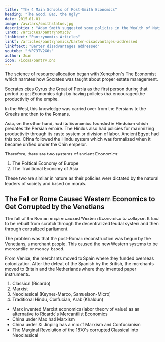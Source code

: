 ```yaml
---
title: "The 4 Main Schools of Post-Smith Economics"
heading: "The Good, Bad, the Ugly"
date: 2015-01-01
image: /avatars/smithstatue.jpg
description : "Adam Smith suggested some policies in the Wealth of Nations which produced bad effects"
linkb: /articles/pantrynomics/
linkbtext: "Pantrynomics Articles"
linkf: /articles/pantrynomics/barter-disadvantages-addressed
linkftext: "Barter disadvantages addressed"
youtube: "rVP73TV2X0s"
author: Juan
icon: /icons/pantry.png
---
```


The science of resource allocation began with Xenophon's The Economist which narrates how Socrates was taught about proper estate management.  

Socrates cites Cyrus the Great of Persia as the first person during that period to get Economics right by having policies that encouraged the productivity of the empire. 

In the West, this knowledge was carried over from the Persians to the Greeks and then to the Romans. 

Asia, on the other hand, had its Economics founded in Hinduism which predates the Persian empire. The Hindus also had policies for maximizing productivity through its caste system or division of labor. Ancient Egypt had this too. China followed the Hindu system which was formalized when it became unified under the Chin emperor.

Therefore, there are two systems of ancient Economics:

1. The Political Economy of Europe
2. The Traditional Economy of Asia

These two are similar in nature as their policies were dictated by the natural leaders of society and based on morals. 


## The Fall or Rome Caused Western Economics to Get Corrupted by the Venetians

The fall of the Roman empire caused Western Economics to collapse. It had to be rebuilt from scratch through the decentralized feudal system and then through centralized parliament.  

The problem was that the post-Roman reconstruction was begun by the Venetians, a merchant people. This caused the new Western systems to be mercantilist or money-based.   

From Venice, the merchants moved to Spain where they funded overseas colonization. After the defeat of the Spanish by the British, the merchants moved to Britain and the Netherlands where they invented paper instruments.  


1. Classical (Ricardo)
2. Marxist
3. Neoclassical (Keynes-Marco, Samuelson-Micro)
4. Traditional Hindu, Confucian, Arab (Khaldun)

- Marx invented Marxist economics (labor theory of value) as an alternative to Ricardo's Mercantilist Economics
- China under Mao had Marxism
- China under Xi Jinping has a mix of Marxism and Confucianism
- The Marginal Revolution of the 1870's corrupted Classical into Neoclassical


